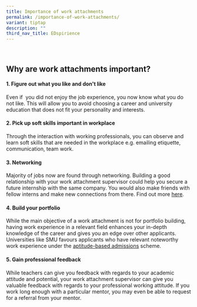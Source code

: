 ```yaml
---
title: Importance of work attachments
permalink: /importance-of-work-attachments/
variant: tiptap
description: ""
third_nav_title: EDspirience
---
```

<p>
<br>
</p>
<h2>Why are work attachments important?</h2>
<h4>1. Figure out what you like and don't like</h4>
<p>Even if&nbsp; you did not enjoy the job experience, you now know what
you do not like. This will allow you to avoid choosing a career and university
education&nbsp;that does not fit your personality and interests.</p>
<h4>2. Pick up soft skills important in workplace</h4>
<p>Through the interaction with working professionals, you can observe and
learn soft skills that are needed in the workplace e.g. emailing etiquette,
communication, team work.&nbsp;</p>
<h4>3. Networking</h4>
<p>Majority of jobs now are found through networking. Building a good relationship
with your work attachment supervisor could help you secure a future internship
with the same company. You would also make friends with fellow interns
and&nbsp;make new connections from there. Find out more <a href="https://ecg.nanyangjc.moe.edu.sg/networking/" class="wixui-rich-text__text" rel="noopener noreferrer nofollow" target="_self"><u>here</u></a>.</p>
<h4>4. Build your portfolio</h4>
<p>While the main objective of a work attachment is not for portfolio building,
having work experience in a relevant field enhances your in-depth knowledge
of the career and gives you an edge over other applicants. Universities
like SMU favours applicants who have relevant noteworthy work experience
under the <a href="https://admissions.smu.edu.sg/admissions" class="wixui-rich-text__text" rel="noopener noreferrer nofollow" target="_blank"><u>aptitude-based admissions</u></a> scheme.</p>
<h4>5. Gain professional feedback</h4>
<p>While teachers can give you feedback with regards to your academic attitude
and potential, your work attachment supervisor can give you valuable feedback
with regards to your professional working&nbsp;attitude. If you work long
enough with a particular mentor, you may even be able to request for a
referral from your mentor.</p>
<p></p>